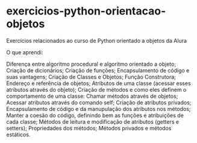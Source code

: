 # exercicios-python-orientacao-objetos
 Exercícios relacionados ao curso de Python orientado a objetos da Alura

O que aprendi:

Diferença entre algoritmo procedural e algoritmo orientado a objeto;
Criação de dicionários;
Criação de funções;
Encapsulamento de código e suas vantagens;
Criação de Classes e Objetos;
Função Construtora;
Endereço e referência de objetos;
Atributos de uma classe (acessar esses atributos através do objeto);
Criação de métodos e como eles definem o comportamento de uma classe:
Chamar métodos através de objetos;
Acessar atributos através do comando self;
Criação de atributos privados;
Encapsulamento de código e da manupulação dos atributos nos métodos;
Manter a coesão do código, definindo bem as funções e atribuições de cada classe;
Métodos de leitura e modificação de atributos (getters e setters);
Propriedades dos métodos;
Métodos privados e métodos estáticos.
